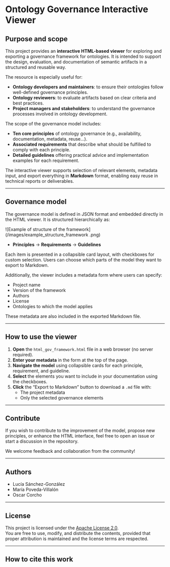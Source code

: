 # Ontology Governance Interactive Viewer

## Purpose and scope

This project provides an **interactive HTML-based viewer** for exploring and exporting a governance framework for ontologies. It is intended to support the design, evaluation, and documentation of semantic artifacts in a structured and reusable way.

The resource is especially useful for:

- **Ontology developers and maintainers**: to ensure their ontologies follow well-defined governance principles.
- **Ontology reviewers**: to evaluate artifacts based on clear criteria and best practices.
- **Project managers and stakeholders**: to understand the governance processes involved in ontology development.

The scope of the governance model includes:

- **Ten core principles** of ontology governance (e.g., availability, documentation, metadata, reuse...).
- **Associated requirements** that describe what should be fulfilled to comply with each principle.
- **Detailed guidelines** offering practical advice and implementation examples for each requirement.

The interactive viewer supports selection of relevant elements, metadata input, and export everything in  **Markdown** format, enabling easy reuse in technical reports or deliverables.

---

## Governance model

The governance model is defined in JSON format and embedded directly in the HTML viewer. It is structured hierarchically as:

![Example of structure of the framework](/images/example_structure_framework .png)

- **Principles** → **Requirements** → **Guidelines**

Each item is presented in a collapsible card layout, with checkboxes for custom selection. Users can choose which parts of the model they want to export to Markdown.

Additionally, the viewer includes a metadata form where users can specify:

- Project name
- Version of the framework
- Authors
- License
- Ontologies to which the model applies

These metadata are also included in the exported Markdown file.

---

## How to use the viewer

1. **Open** the `html_gov_framework.html` file in a web browser (no server required).
2. **Enter your metadata** in the form at the top of the page.
3. **Navigate the model** using collapsible cards for each principle, requirement, and guideline.
4. **Select** the elements you want to include in your documentation using the checkboxes.
5. **Click** the “Export to Markdown” button to download a `.md` file with:
   - The project metadata
   - Only the selected governance elements

---

## Contribute

If you wish to contribute to the improvement of the model, propose new principles, or enhance the HTML interface, feel free to open an issue or start a discussion in the repository.

We welcome feedback and collaboration from the community!

---

## Authors

- Lucía Sánchez-González  
- María Poveda-Villalón  
- Oscar Corcho   

---

## License

This project is licensed under the [Apache License 2.0](https://www.apache.org/licenses/LICENSE-2.0).  
You are free to use, modify, and distribute the contents, provided that proper attribution is maintained and the license terms are respected.

---
## How to cite this work

